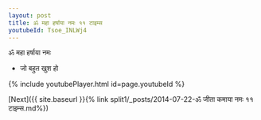 ```yaml
---
layout: post
title: ॐ महा हर्षाया नमः ११ टाइम्स
youtubeId: Tsoe_INLWj4
---
```

 
 
 ॐ महा हर्षाया नमः  
 
 -  जो बहुत खुश हो 
 
  
 
  
 
 
 
 
 
 


{% include youtubePlayer.html id=page.youtubeId %}
 
[Next]({{ site.baseurl }}{% link  split1/_posts/2014-07-22-ॐ जीता कमाया नमः ११ टाइम्स.md%})
 
